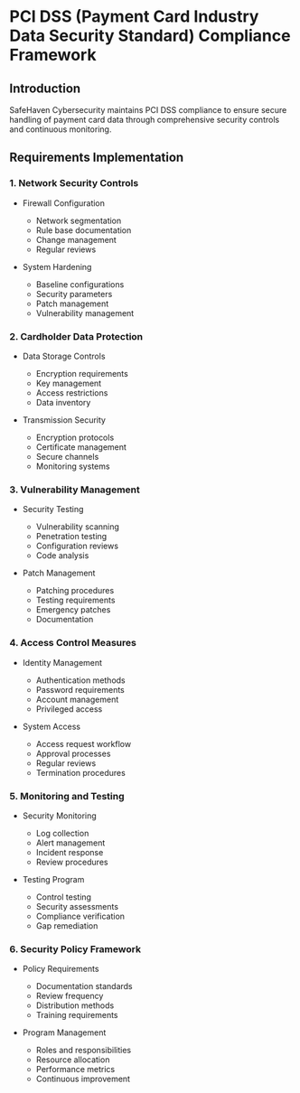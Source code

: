 # PCI DSS (Payment Card Industry Data Security Standard) Compliance Framework

## Introduction
SafeHaven Cybersecurity maintains PCI DSS compliance to ensure secure handling of payment card data through comprehensive security controls and continuous monitoring.

## Requirements Implementation

### 1. Network Security Controls
- Firewall Configuration
  * Network segmentation
  * Rule base documentation
  * Change management
  * Regular reviews

- System Hardening
  * Baseline configurations
  * Security parameters
  * Patch management
  * Vulnerability management

### 2. Cardholder Data Protection
- Data Storage Controls
  * Encryption requirements
  * Key management
  * Access restrictions
  * Data inventory

- Transmission Security
  * Encryption protocols
  * Certificate management
  * Secure channels
  * Monitoring systems

### 3. Vulnerability Management
- Security Testing
  * Vulnerability scanning
  * Penetration testing
  * Configuration reviews
  * Code analysis

- Patch Management
  * Patching procedures
  * Testing requirements
  * Emergency patches
  * Documentation

### 4. Access Control Measures
- Identity Management
  * Authentication methods
  * Password requirements
  * Account management
  * Privileged access

- System Access
  * Access request workflow
  * Approval processes
  * Regular reviews
  * Termination procedures

### 5. Monitoring and Testing
- Security Monitoring
  * Log collection
  * Alert management
  * Incident response
  * Review procedures

- Testing Program
  * Control testing
  * Security assessments
  * Compliance verification
  * Gap remediation

### 6. Security Policy Framework
- Policy Requirements
  * Documentation standards
  * Review frequency
  * Distribution methods
  * Training requirements

- Program Management
  * Roles and responsibilities
  * Resource allocation
  * Performance metrics
  * Continuous improvement
